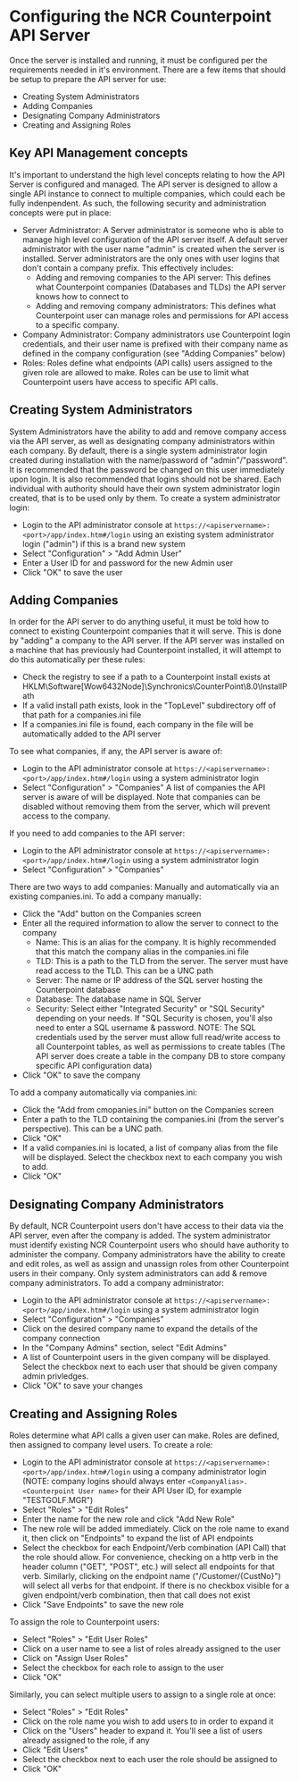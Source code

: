 # Configuring the NCR Counterpoint API Server

Once the server is installed and running, it must be configured per the requirements needed in it's environment. There are a few items that should be setup to prepare the API server for use:
* Creating System Administrators
* Adding Companies
* Designating Company Administrators
* Creating and Assigning Roles

## Key API Management concepts
It's important to understand the high level concepts relating to how the API Server is configured and managed. The API server is designed to allow a single API instance to connect to multiple companies, which could each be fully indenpendent. As such, the following security and administration concepts were put in place:
* Server Administrator: A Server administrator is someone who is able to manage high level configuration of the API server itself. A default server administrator with the user name "admin" is created when the server is installed. Server administrators are the only ones with user logins that don't contain a company prefix. This effectively includes:
  * Adding and removing companies to the API server: This defines what Counterpoint companies (Databases and TLDs) the API server knows how to connect to
  * Adding and removing company administrators: This defines what Counterpoint user can manage roles and permissions for API access to a specific company.
* Company Administrator: Company administrators use Counterpoint login credentials, and their user name is prefixed with their company name as defined in the company configuration (see "Adding Companies" below)
* Roles: Roles define what endpoints (API calls) users assigned to the given role are allowed to make. Roles can be use to limit what Counterpoint users have access to specific API calls.

## Creating System Administrators
System Administrators have the ability to add and remove company access via the API server, as well as designating company administrators within each company. By default, there is a single system administrator login created during installation with the name/password of "admin"/"password". It is recommended that the password be changed on this user immediately upon login. It is also recommended that logins should not be shared. Each individual with authority should have their own system administrator login created, that is to be used only by them. To create a system administrator login:
* Login to the API administrator console at `https://<apiservername>:<port>/app/index.htm#/login` using an existing system administrator login ("admin") if this is a brand new system
* Select "Configuration" > "Add Admin User"
* Enter a User ID for and password for the new Admin user
* Click "OK" to save the user

## Adding Companies
In order for the API server to do anything useful, it must be told how to connect to existing Counterpoint companies that it will serve. This is done by "adding" a company to the API server. If the API server was installed on a machine that has previously had Counterpoint installed, it will attempt to do this automatically per these rules:
* Check the registry to see if a path to a Counterpoint install exists at HKLM\Software\[Wow6432Node]\Synchronics\CounterPoint\8.0\InstallPath
* If a valid install path exists, look in the "TopLevel" subdirectory off of that path for a companies.ini file
* If a companies.ini file is found, each company in the file will be automatically added to the API server

To see what companies, if any, the API server is aware of:
* Login to the API administrator console at `https://<apiservername>:<port>/app/index.htm#/login` using a system administrator login
* Select "Configuration" > "Companies"
A list of companies the API server is aware of will be displayed. Note that companies can be disabled without removing them from the server, which will prevent access to the company.

If you need to add companies to the API server:
* Login to the API administrator console at `https://<apiservername>:<port>/app/index.htm#/login` using a system administrator login
* Select "Configuration" > "Companies"

There are two ways to add companies: Manually and automatically via an existing companies.ini.
To add a company manually:
* Click the "Add" button on the Companies screen
* Enter all the required information to allow the server to connect to the company
  * Name: This is an alias for the company. It is highly recommended that this match the company alias in the companies.ini file
  * TLD: This is a path to the TLD from the server. The server must have read access to the TLD. This can be a UNC path
  * Server: The name or IP address of the SQL server hosting the Counterpoint database
  * Database: The database name in SQL Server
  * Security: Select either "Integrated Security" or "SQL Security" depending on your needs. If "SQL Security is chosen, you'll also need to enter a SQL username & password.
NOTE: The SQL credentials used by the server must allow full read/write access to all Counterpoint tables, as well as permissions to create tables (The API server does create a table in the company DB to store company specific API configuration data)
* Click "OK" to save the company

To add a company automatically via companies.ini:
* Click the "Add from cmopanies.ini" button on the Companies screen
* Enter a path to the TLD containing the companies.ini (from the server's perspective). This can be a UNC path.
* Click "OK"
* If a valid companies.ini is located, a list of company alias from the file will be displayed. Select the checkbox next to each company you wish to add.
* Click "OK"

## Designating Company Administrators
By default, NCR Counterpoint users don't have access to their data via the API server, even after the company is added. The system administrator must identify existing NCR Counterpoint users who should have authority to administer the company. Company administrators have the ability to create and edit roles, as well as assign and unassign roles from other Counterpoint users in their company. Only system administrators can add & remove company administrators. To add a company administrator:
* Login to the API administrator console at `https://<apiservername>:<port>/app/index.htm#/login` using a system administrator login
* Select "Configuration" > "Companies"
* Click on the desired company name to expand the details of the company connection
* In the "Company Admins" section, select "Edit Admins"
* A list of Counterpoint users in the given company will be displayed. Select the checkbox next to each user that should be given company admin privledges.
* Click "OK" to save your changes

## Creating and Assigning Roles
Roles determine what API calls a given user can make. Roles are defined, then assigned to company level users. To create a role:
* Login to the API administrator console at `https://<apiservername>:<port>/app/index.htm#/login` using a company administrator login (NOTE: company logins should always enter `<CompanyAlias>.<Counterpoint User name>` for their API User ID, for example "TESTGOLF.MGR")
* Select "Roles" > "Edit Roles"
* Enter the name for the new role and click "Add New Role"
* The new role will be added immediately. Click on the role name to exand it, then click on "Endpoints" to expand the list of API endpoints
* Select the checkbox for each Endpoint/Verb combination (API Call) that the role should allow. For convenience, checking on a http verb in the header column ("GET", "POST", etc.) will select all endpoints for that verb. Similarly, clicking on the endpoint name ("/Customer/{CustNo}") will select all verbs for that endpoint. If there is no checkbox visible for a given endpoint/verb combination, then that call does not exist
* Click "Save Endpoints" to save the new role

To assign the role to Counterpoint users:
* Select "Roles" > "Edit User Roles"
* Click on a user name to see a list of roles already assigned to the user
* Click on "Assign User Roles"
* Select the checkbox for each role to assign to the user
* Click "OK"

Similarly, you can select multiple users to assign to a single role at once:
* Select "Roles" > "Edit Roles"
* Click on the role name you wish to add users to in order to expand it
* Click on the "Users" header to expand it. You'll see a list of users already assigned to the role, if any
* Click "Edit Users"
* Select the checkbox next to each user the role should be assigned to
* Click "OK"

